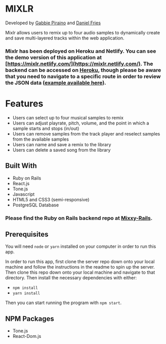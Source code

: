 # MIXLR

Developed by [Gabbie Piraino](https://github.com/pirainogi) and [Daniel Fries](https://github.com/dwfig)

Mixlr allows users to remix up to four audio samples to dynamically create and save multi-layered tracks within the web application.

### Mixlr has been deployed on Heroku and Netlify. You can see the demo version of this application at [https://mixlr.netlify.com/](https://mixlr.netlify.com/). The backend can be accessed on [Heroku](https://mixlr.herokuapp.com), though please be aware that you need to navigate to a specific route in order to review the JSON data ([example available here](https://mixlr.herokuapp.com/api/v1/songs)).

# Features

* Users can select up to four musical samples to remix
* Users can adjust playrate, pitch, volume, and the point in which a sample starts and stops (in/out)
* Users can remove samples from the track player and reselect samples from the available samples
* Users can name and save a remix to the library
* Users can delete a saved song from the library

## Built With

* Ruby on Rails
* React.js
* Tone.js
* Javascript
* HTML5 and CSS3 (semi-responsive)
* PostgreSQL Database

### Please find the Ruby on Rails backend repo at [Mixxy-Rails](https://github.com/pirainogi/mixxy_rails).

## Prerequisites

You will need `node` or `yarn` installed on your computer in order to run this app.

In order to run this app, first clone the server repo down onto your local machine and follow the instructions in the readme to spin up the server. Then clone this repo down onto your local machine and navigate to that directory. Then install the necessary dependencies with either:
* `npm install`
* `yarn install`

Then you can start running the program with `npm start`.

## NPM Packages
* Tone.js
* React-Dom.js
